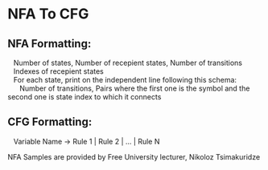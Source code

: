 # NFA To CFG

## NFA Formatting:<br/>
&nbsp;&nbsp;&nbsp;Number of states, Number of recepient states, Number of transitions<br/>
&nbsp;&nbsp;&nbsp;Indexes of recepient states<br/>
&nbsp;&nbsp;&nbsp;For each state, print on the independent line following this schema:<br/>
&nbsp;&nbsp;&nbsp;&nbsp;&nbsp;&nbsp;Number of transitions, Pairs where the first one is the symbol and the second one is state index to which it connects<br/>

## CFG Formatting:<br/>
&nbsp;&nbsp;&nbsp;Variable Name -> Rule 1 | Rule 2 | ... | Rule N <br/>

NFA Samples are provided by Free University lecturer, Nikoloz Tsimakuridze